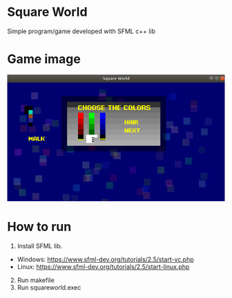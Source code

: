 # Square World
Simple program/game developed with SFML c++ lib

# Game image
![image](https://raw.githubusercontent.com/djmjm/SFML-codes/master/SquareWorld/square.png)

# How to run
1) Install SFML lib.
- Windows: https://www.sfml-dev.org/tutorials/2.5/start-vc.php
- Linux: https://www.sfml-dev.org/tutorials/2.5/start-linux.php
2) Run makefile
3) Run squareworld.exec
